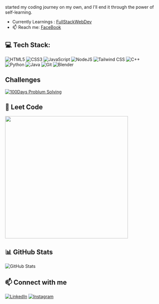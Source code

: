  started my coding journey on my own, and I'll end it through the power of self-learning.

- Currently Learnings : [FullStackWebDev](https://github.com/Dipakxettri/Learning-Journey-.git)
- 📫 Reach me: [FaceBook](https://www.facebook.com/profile.php?id=100079970976913)

## 💻 Tech Stack:

![HTML5](https://img.shields.io/badge/html5-%23E34F26.svg?style=for-the-badge&logo=html5&logoColor=white)
![CSS3](https://img.shields.io/badge/css3-%231572B6.svg?style=for-the-badge&logo=css3&logoColor=white)
![JavaScript](https://img.shields.io/badge/javascript-%23F7DF1E.svg?style=for-the-badge&logo=javascript&logoColor=black)
![NodeJS](https://img.shields.io/badge/node.js-339933.svg?style=for-the-badge&logo=nodedotjs&logoColor=white)
![Tailwind CSS](https://img.shields.io/badge/Tailwind_CSS-%2338B2D8.svg?style=for-the-badge&logo=tailwindcss&logoColor=white)
![C++](https://img.shields.io/badge/c++-%2300599C.svg?style=for-the-badge&logo=c%2B%2B&logoColor=white)
![Python](https://img.shields.io/badge/python-%2314354C.svg?style=for-the-badge&logo=python&logoColor=white)
![Java](https://img.shields.io/badge/java-%23ED8B00.svg?style=for-the-badge&logo=openjdk&logoColor=white)
![Git](https://img.shields.io/badge/git-%23F05033.svg?style=for-the-badge&logo=git&logoColor=white)
![Blender](https://img.shields.io/badge/Blender-%23F5792A.svg?style=for-the-badge&logo=blender&logoColor=white)


## Challenges

[![100Days Problum Solving](https://img.shields.io/badge/100Days_Problum_Solving-26%2F100-blue?style=for-the-badge&logo=github)](https://github.com/Dipakxettri/100DaysProblemSolving)



## 🧩 Leet Code
<img src="https://leetcard.jacoblin.cool/dipakxettri?" width="400"/>

## 📊 GitHub Stats
![GitHub Stats](https://github-readme-stats.vercel.app/api?username=Dipakxettri&show_icons=true&theme=radical)

## 📫 Connect with me
[![LinkedIn](https://img.shields.io/badge/LinkedIn-0077B5?style=for-the-badge&logo=linkedin&logoColor=white)](https://www.linkedin.com/in/deepak-ghimire2?utm_source=share&utm_campaign=share_via&utm_content=profile&utm_medium=android_app)
[![Instagram](https://img.shields.io/badge/Instagram-E4405F?style=for-the-badge&logo=instagram&logoColor=white)](https://www.instagram.com/chettriidipak?igsh=MWQwbWx5ejA1cGQ4bg==)
